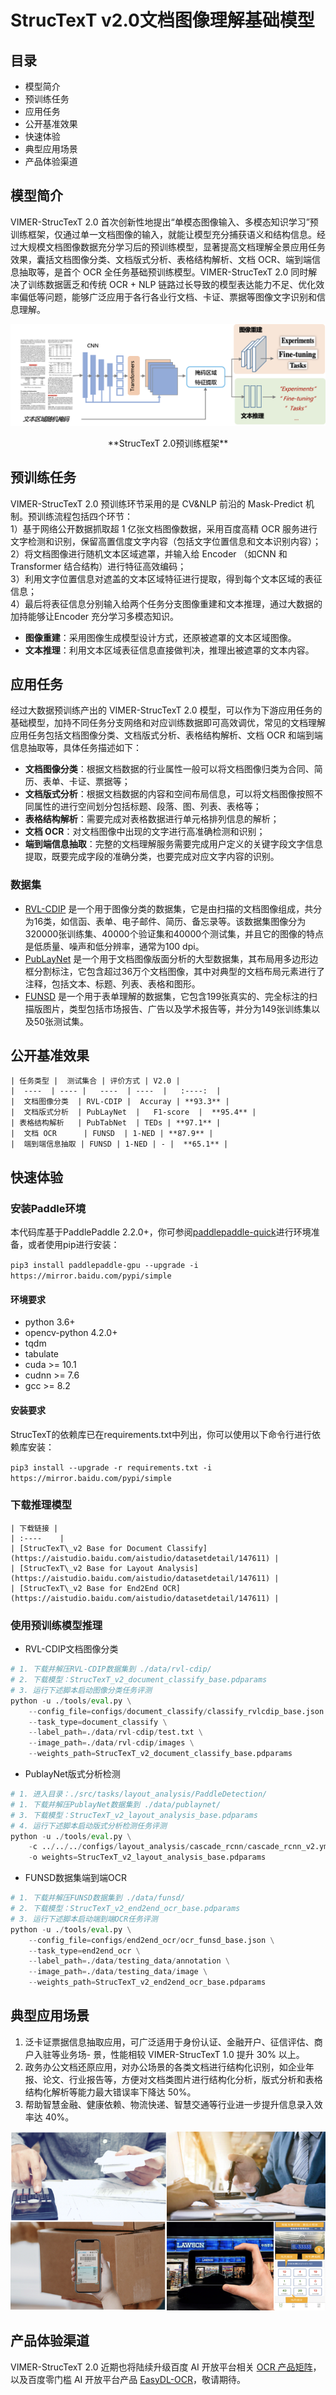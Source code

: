 # StrucTexT v2.0文档图像理解基础模型
## 目录
* 模型简介
* 预训练任务
* 应用任务
* 公开基准效果
* 快速体验
* 典型应用场景
* 产品体验渠道

## 模型简介
VIMER-StrucTexT 2.0 首次创新性地提出“单模态图像输入、多模态知识学习”预训练框架，仅通过单一文档图像的输入，就能让模型充分捕获语义和结构信息。经过大规模文档图像数据充分学习后的预训练模型，显著提高文档理解全景应用任务效果，囊括文档图像分类、文档版式分析、表格结构解析、文档 OCR、端到端信息抽取等，是首个 OCR 全任务基础预训练模型。VIMER-StrucTexT 2.0 同时解决了训练数据匮乏和传统 OCR + NLP 链路过长导致的模型表达能力不足、优化效率偏低等问题，能够广泛应用于各行各业行文档、卡证、票据等图像文字识别和信息理解。

![architecture](doc/architecture.png)
<p align="center"> **StrucTexT 2.0预训练框架** </p>

## 预训练任务
VIMER-StrucTexT 2.0 预训练环节采用的是 CV&NLP 前沿的 Mask-Predict 机制。预训练流程包括四个环节：  
1）基于网络公开数据抓取超 1 亿张文档图像数据，采用百度高精 OCR 服务进行文字检测和识别，保留高置信度文字内容（包括文字位置信息和文本识别内容）；  
2）将文档图像进行随机文本区域遮罩，并输入给 Encoder （如CNN 和 Transformer 结合结构）进行特征高效编码；  
3）利用文字位置信息对遮盖的文本区域特征进行提取，得到每个文本区域的表征信息；   
4）最后将表征信息分别输入给两个任务分支图像重建和文本推理，通过大数据的加持能够让Encoder 充分学习多模态知识。

* **图像重建**：采用图像生成模型设计方式，还原被遮罩的文本区域图像。
* **文本推理**：利用文本区域表征信息直接做判决，推理出被遮罩的文本内容。

## 应用任务
经过大数据预训练产出的 VIMER-StrucTexT 2.0 模型，可以作为下游应用任务的基础模型，加持不同任务分支网络和对应训练数据即可高效调优，常见的文档理解应用任务包括文档图像分类、文档版式分析、表格结构解析、文档 OCR 和端到端信息抽取等，具体任务描述如下：

* **文档图像分类**：根据文档数据的行业属性一般可以将文档图像归类为合同、简历、表单、卡证、票据等；
* **文档版式分析**：根据文档数据的内容和空间布局信息，可以将文档图像按照不同属性的进行空间划分包括标题、段落、图、列表、表格等；
* **表格结构解析**：需要完成对表格数据进行单元格排列信息的解析；
* **文档 OCR**：对文档图像中出现的文字进行高准确检测和识别；
* **端到端信息抽取**：完整的文档理解服务需要完成用户定义的关键字段文字信息提取，既要完成字段的准确分类，也要完成对应文字内容的识别。

### 数据集
* [RVL-CDIP](https://docs.google.com/u/0/uc?export=download&confirm=9NG1&id=0Bz1dfcnrpXM-MUt4cHNzUEFXcmc) 是一个用于图像分类的数据集，它是由扫描的文档图像组成，共分为16类，如信函、表单、电子邮件、简历、备忘录等。该数据集图像分为320000张训练集、40000个验证集和40000个测试集，并且它的图像的特点是低质量、噪声和低分辨率，通常为100 dpi。
* [PubLayNet](https://github.com/ibm-aur-nlp/PubLayNet) 是一个用于文档图像版面分析的大型数据集，其布局用多边形边框分割标注，它包含超过36万个文档图像，其中对典型的文档布局元素进行了注释，包括文本、标题、列表、表格和图形。
* [FUNSD](https://guillaumejaume.github.io/FUNSD/) 是一个用于表单理解的数据集，它包含199张真实的、完全标注的扫描版图片，类型包括市场报告、广告以及学术报告等，并分为149张训练集以及50张测试集。

## 公开基准效果

	| 任务类型 |  测试集合 | 评价方式 | V2.0 |
	|  ----  | ---- |   ----  | ----  |   :----:  | 
	|  文档图像分类  | RVL-CDIP |  Accuray | **93.3** | 
	|  文档版式分析  | PubLayNet  |   F1-score  |  **95.4** | 
	| 表格结构解析   | PubTabNet  | TEDs | **97.1** | 
	|  文档 OCR      | FUNSD  | 1-NED | **87.9** | 
	|  端到端信息抽取 | FUNSD | 1-NED | - |  **65.1** | 
## 快速体验
### 安装Paddle环境
本代码库基于PaddlePaddle 2.2.0+，你可参阅[paddlepaddle-quick](https://www.paddlepaddle.org.cn/install/quick)进行环境准备，或者使用pip进行安装：

`pip3 install paddlepaddle-gpu --upgrade -i https://mirror.baidu.com/pypi/simple`

#### 环境要求 
* python 3.6+ 
* opencv-python 4.2.0+
* tqdm
* tabulate
* cuda >= 10.1
* cudnn >= 7.6
* gcc >= 8.2

#### 安装要求
StrucTexT的依赖库已在requirements.txt中列出，你可以使用以下命令行进行依赖库安装：

`pip3 install --upgrade -r requirements.txt -i https://mirror.baidu.com/pypi/simple`

### 下载推理模型

	| 下载链接 |
	| :----    |
	| [StrucTexT\_v2 Base for Document Classify](https://aistudio.baidu.com/aistudio/datasetdetail/147611) |
	| [StrucTexT\_v2 Base for Layout Analysis](https://aistudio.baidu.com/aistudio/datasetdetail/147611) | 
	| [StrucTexT\_v2 Base for End2End OCR](https://aistudio.baidu.com/aistudio/datasetdetail/147611) |

### 使用预训练模型推理
   * RVL-CDIP文档图像分类

```python
# 1. 下载并解压RVL-CDIP数据集到 ./data/rvl-cdip/
# 2. 下载模型：StrucTexT_v2_document_classify_base.pdparams
# 3. 运行下述脚本启动图像分类任务评测
python -u ./tools/eval.py \
    --config_file=configs/document_classify/classify_rvlcdip_base.json \
    --task_type=document_classify \
    --label_path=./data/rvl-cdip/test.txt \
    --image_path=./data/rvl-cdip/images \
    --weights_path=StrucTexT_v2_document_classify_base.pdparams
```
   * PublayNet版式分析检测

```python
# 1. 进入目录：./src/tasks/layout_analysis/PaddleDetection/
# 1. 下载并解压PublayNet数据集到 ./data/publaynet/
# 3. 下载模型：StrucTexT_v2_layout_analysis_base.pdparams
# 4. 运行下述脚本启动版式分析检测任务评测
python -u ./tools/eval.py \
	-c ../../../configs/layout_analysis/cascade_rcnn/cascade_rcnn_v2.yml \
	-o weights=StrucTexT_v2_layout_analysis_base.pdparams
```
   * FUNSD数据集端到端OCR

```python
# 1. 下载并解压FUNSD数据集到 ./data/funsd/
# 2. 下载模型：StrucTexT_v2_end2end_ocr_base.pdparams
# 3. 运行下述脚本启动端到端OCR任务评测
python -u ./tools/eval.py \
    --config_file=configs/end2end_ocr/ocr_funsd_base.json \
    --task_type=end2end_ocr \
    --label_path=./data/testing_data/annotation \
    --image_path=./data/testing_data/image \
    --weights_path=StrucTexT_v2_end2end_ocr_base.pdparams
```

## 典型应用场景
1. 泛卡证票据信息抽取应用，可广泛适用于身份认证、金融开户、征信评估、商户入驻等业务场- 景，性能相较 VIMER-StrucTexT 1.0 提升 30% 以上。
2. 政务办公文档还原应用，对办公场景的各类文档进行结构化识别，如企业年报、论文、行业报告等，方便对文档类图片进行结构化分析，版式分析和表格结构化解析等能力最大错误率下降达 50%。
3. 帮助智慧金融、健康依赖、物流快递、智慧交通等行业进一步提升信息录入效率达 40%。

![products](doc/products.png)

## 产品体验渠道
VIMER-StrucTexT 2.0 近期也将陆续升级百度 AI 开放平台相关 [OCR 产品矩阵](https://ai.baidu.com/tech/ocr)，以及百度零门槛 AI 开放平台产品 [EasyDL-OCR](https://ai.baidu.com/easydl/ocr)，敬请期待。
